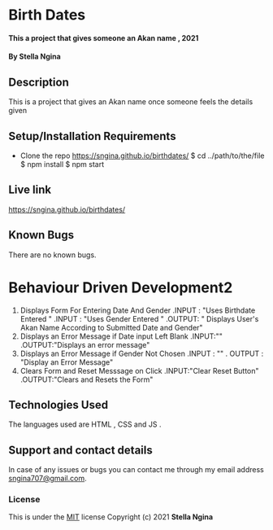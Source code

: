 # Birth Dates
#### This a project that gives someone an Akan name ,  2021
#### By **Stella Ngina**
## Description
This is a project that gives an Akan name once someone feels the details given
## Setup/Installation Requirements
* Clone the repo https://sngina.github.io/birthdates/
$ cd ../path/to/the/file
$ npm install
$ npm start



## Live link
https://sngina.github.io/birthdates/
## Known Bugs
There are no known bugs.
# Behaviour Driven Development2
1. Displays Form For Entering Date And Gender
 .INPUT : "Uses  Birthdate Entered "
 .INPUT : "Uses Gender Entered "
 .OUTPUT: " Displays User's Akan Name According to Submitted Date and Gender"
2. Displays an Error Message if Date input Left Blank
  .INPUT:""
  .OUTPUT:"Displays an error message"
3. Displays an Error Message if Gender Not Chosen
  .INPUT : ""
  . OUTPUT : "Display an Error Message"
4. Clears Form and Reset Messsage on Click 
  .INPUT:"Clear Reset Button"
  .OUTPUT:"Clears and Resets the Form"  
## Technologies Used
The languages used are HTML , CSS  and JS .
## Support and contact details
In case of any issues or bugs you can contact me through my email address sngina707@gmail.com.
### License

This is under the [MIT](LICENSE) license
Copyright (c) 2021 **Stella Ngina** 